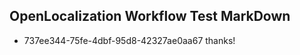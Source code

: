 ## OpenLocalization Workflow Test MarkDown
* 737ee344-75fe-4dbf-95d8-42327ae0aa67 thanks!

<!--HONumber=Aug16_HO1-->


